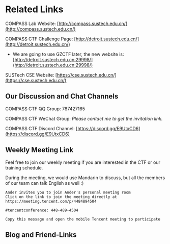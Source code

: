 # Related Links

COMPASS Lab Website: [http://compass.sustech.edu.cn/](http://compass.sustech.edu.cn/)

COMPASS CTF Challenge Page: [http://detroit.sustech.edu.cn/](http://detroit.sustech.edu.cn/)

* We are going to use GZCTF later, the new website is: [http://detroit.sustech.edu.cn:29998/](http://detroit.sustech.edu.cn:29998/)

SUSTech CSE Website: [https://cse.sustech.edu.cn/](https://cse.sustech.edu.cn/)

## Our Discussion and Chat Channels

COMPASS CTF QQ Group: 787427165

COMPASS CTF WeChat Group: *Please contact me to get the invitation link.*

COMPASS CTF Discord Channel: [https://discord.gg/E9UtxCD6](https://discord.gg/E9UtxCD6)

## Weekly Meeting Link

Feel free to join our weekly meeting if you are interested in the CTF or our training schedule.

During the meeting, we would use Mandarin to discuss, but all the members of our team can talk English as well :)

```
Ander invites you to join Ander's personal meeting room
Click on the link to join the meeting directly at
https://meeting.tencent.com/p/4484894504

#tencentconference: 448-489-4504

Copy this message and open the mobile Tencent meeting to participate
```

## Blog and Friend-Links